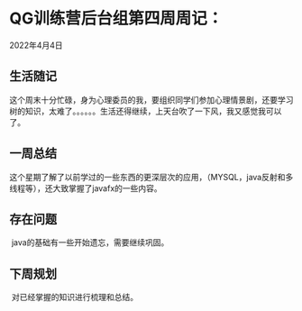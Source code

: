 # QG训练营后台组第四周周记：
2022年4月4日

## 生活随记

​	这个周末十分忙碌，身为心理委员的我，要组织同学们参加心理情景剧，还要学习树的知识，太难了。。。。。。生活还得继续，上天台吹了一下风，我又感觉我可以了。

## 一周总结

​	这个星期了解了以前学过的一些东西的更深层次的应用，（MYSQL，java反射和多线程等），还大致掌握了javafx的一些内容。

## 存在问题

​	java的基础有一些开始遗忘，需要继续巩固。

## 下周规划

​	对已经掌握的知识进行梳理和总结。

